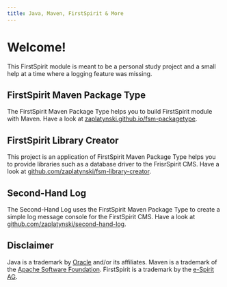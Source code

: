 ```yaml
---
title: Java, Maven, FirstSpirit & More
---
```


# Welcome!

This FirstSpirit module is meant to be a personal study project and a small help at a time where a 
logging feature was missing.


## FirstSpirit Maven Package Type

The FirstSpirit Maven Package Type helps you to build FirstSpirit module with Maven. Have a look at
[zaplatynski.github.io/fsm-packagetype](https://zaplatynski.github.io/fsm-packagetype/).

## FirstSpirit Library Creator

This project is an application of FirstSpirit Maven Package Type helps you to provide libraries 
such as a database driver to the FrisrSpirit CMS. Have a look at
[github.com/zaplatynski/fsm-library-creator](https://github.com/zaplatynski/fsm-library-creator).

## Second-Hand Log

The Second-Hand Log uses the FirstSpirit Maven Package Type to create a simple log message 
console for the FirstSpirit CMS. Have a look at
[github.com/zaplatynski/second-hand-log](https://github.com/zaplatynski/second-hand-log).

##  Disclaimer

Java is a trademark by [Oracle](https://www.oracle.com/) and/or its affiliates. Maven is a 
trademark of the [Apache Software Foundation](https://www.apache.org). FirstSpirit is a 
trademark by the [e-Spirit AG](http://www.e-spirit.com/).
